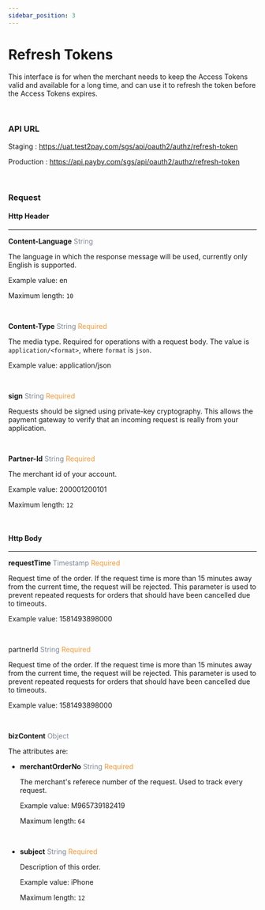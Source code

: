 ```yaml
---
sidebar_position: 3
---
```




# Refresh Tokens

This interface is for when the merchant needs to keep the Access Tokens valid and available for a long time, and can use it to refresh the token before the Access Tokens expires.

<br/>

### API URL

Staging : https://uat.test2pay.com/sgs/api/oauth2/authz/refresh-token

Production : https://api.payby.com/sgs/api/oauth2/authz/refresh-token

<br/>



### Request

#### Http Header

---

**Content-Language**    <font color = '#7d8793'>String</font> 

The language in which the response message will be used, currently only English is supported.

Example value: en

Maximum length: `10`

<br/>

**Content-Type**    <font color = '#7d8793'>String</font>  <font color = '#f19938'>Required</font>

The media type. Required for operations with a request body. The value is `application/<format>`, where `format` is `json`.

Example value: application/json

<br/>

**sign**   <font color = ' #7d8793'>String</font>   <font color = '#f19938'>Required</font>

Requests should be signed using private-key cryptography. This allows the payment gateway to verify that an incoming request is really from your application.

<br/>

**Partner-Id**   <font color = ' #7d8793'>String</font>    <font color = '#f19938'>Required</font>

The merchant id of your account. 

Example value: 200001200101

Maximum length: `12`

<br/>

#### Http Body

---

**requestTime**   <font color = ' #7d8793'>Timestamp</font>   <font color = '#f19938'>Required</font>

Request time of the order. If the request time is more than 15 minutes away from the current time, the request will be rejected. This parameter is used to prevent repeated requests for orders that should have been cancelled due to timeouts.

Example value: 1581493898000

<br/>

partnerId  <font color = ' #7d8793'>String</font>   <font color = '#f19938'>Required</font>

Request time of the order. If the request time is more than 15 minutes away from the current time, the request will be rejected. This parameter is used to prevent repeated requests for orders that should have been cancelled due to timeouts.

Example value: 1581493898000

<br/>



**bizContent**   <font color = ' #7d8793'>Object</font>  

The attributes are:

- **merchantOrderNo**   <font color = ' #7d8793'>String</font>    <font color = '#f19938'>Required</font>

  The merchant's referece number of the request. Used to track every request.

  Example value: M965739182419

  Maximum length: `64`

<br/>

- **subject**   <font color = ' #7d8793'>String</font>    <font color = '#f19938'>Required</font>

  Description of this order. 

  Example value: iPhone

  Maximum length: `12`

  <br/>























